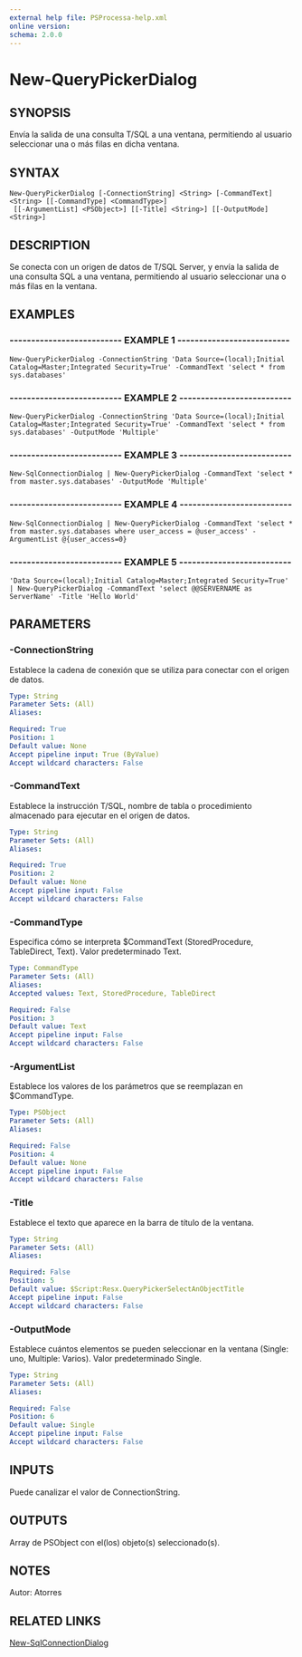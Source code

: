 ```yaml
---
external help file: PSProcessa-help.xml
online version: 
schema: 2.0.0
---
```


# New-QueryPickerDialog

## SYNOPSIS
Envía la salida de una consulta T/SQL a una ventana, permitiendo al usuario seleccionar una o más filas en dicha ventana.

## SYNTAX

```
New-QueryPickerDialog [-ConnectionString] <String> [-CommandText] <String> [[-CommandType] <CommandType>]
 [[-ArgumentList] <PSObject>] [[-Title] <String>] [[-OutputMode] <String>]
```

## DESCRIPTION
Se conecta con un origen de datos de T/SQL Server, y envía la salida de una consulta SQL a una ventana, permitiendo al usuario seleccionar una o más filas en la ventana.



## EXAMPLES

### -------------------------- EXAMPLE 1 --------------------------
```
New-QueryPickerDialog -ConnectionString 'Data Source=(local);Initial Catalog=Master;Integrated Security=True' -CommandText 'select * from sys.databases'
```

### -------------------------- EXAMPLE 2 --------------------------
```
New-QueryPickerDialog -ConnectionString 'Data Source=(local);Initial Catalog=Master;Integrated Security=True' -CommandText 'select * from sys.databases' -OutputMode 'Multiple'
```

### -------------------------- EXAMPLE 3 --------------------------
```
New-SqlConnectionDialog | New-QueryPickerDialog -CommandText 'select * from master.sys.databases' -OutputMode 'Multiple'
```

### -------------------------- EXAMPLE 4 --------------------------
```
New-SqlConnectionDialog | New-QueryPickerDialog -CommandText 'select * from master.sys.databases where user_access = @user_access' -ArgumentList @{user_access=0}
```

### -------------------------- EXAMPLE 5 --------------------------
```
'Data Source=(local);Initial Catalog=Master;Integrated Security=True' | New-QueryPickerDialog -CommandText 'select @@SERVERNAME as ServerName' -Title 'Hello World'
```

## PARAMETERS

### -ConnectionString
Establece la cadena de conexión que se utiliza para conectar con el origen de datos.

```yaml
Type: String
Parameter Sets: (All)
Aliases: 

Required: True
Position: 1
Default value: None
Accept pipeline input: True (ByValue)
Accept wildcard characters: False
```

### -CommandText
Establece la instrucción T/SQL, nombre de tabla o procedimiento almacenado para ejecutar en el origen de datos.

```yaml
Type: String
Parameter Sets: (All)
Aliases: 

Required: True
Position: 2
Default value: None
Accept pipeline input: False
Accept wildcard characters: False
```

### -CommandType
Especifica cómo se interpreta $CommandText (StoredProcedure, TableDirect, Text).
Valor predeterminado Text.

```yaml
Type: CommandType
Parameter Sets: (All)
Aliases: 
Accepted values: Text, StoredProcedure, TableDirect

Required: False
Position: 3
Default value: Text
Accept pipeline input: False
Accept wildcard characters: False
```

### -ArgumentList
Establece los valores de los parámetros que se reemplazan en $CommandType.

```yaml
Type: PSObject
Parameter Sets: (All)
Aliases: 

Required: False
Position: 4
Default value: None
Accept pipeline input: False
Accept wildcard characters: False
```

### -Title
Establece el texto que aparece en la barra de título de la ventana.

```yaml
Type: String
Parameter Sets: (All)
Aliases: 

Required: False
Position: 5
Default value: $Script:Resx.QueryPickerSelectAnObjectTitle
Accept pipeline input: False
Accept wildcard characters: False
```

### -OutputMode
Establece cuántos elementos se pueden seleccionar en la ventana  (Single: uno, Multiple: Varios).
Valor predeterminado Single.

```yaml
Type: String
Parameter Sets: (All)
Aliases: 

Required: False
Position: 6
Default value: Single
Accept pipeline input: False
Accept wildcard characters: False
```

## INPUTS

Puede canalizar el valor de ConnectionString.

## OUTPUTS

Array de PSObject con el(los) objeto(s) seleccionado(s).

## NOTES
Autor: Atorres

## RELATED LINKS

[New-SqlConnectionDialog](New-SqlConnectionDialog.md)

